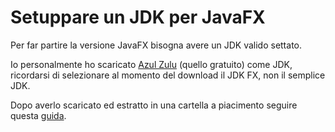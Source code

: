 # Setuppare un JDK per JavaFX
Per far partire la versione JavaFX bisogna avere un JDK valido settato.

Io personalmente ho scaricato [Azul Zulu](https://www.azul.com/downloads/?package=jdk) (quello gratuito) come JDK, 
ricordarsi di selezionare al momento del download il JDK FX, non il semplice JDK.

Dopo averlo scaricato ed estratto in una cartella a piacimento 
seguire questa [guida](https://www.jetbrains.com/help/idea/sdk.html#change-project-sdk). 

